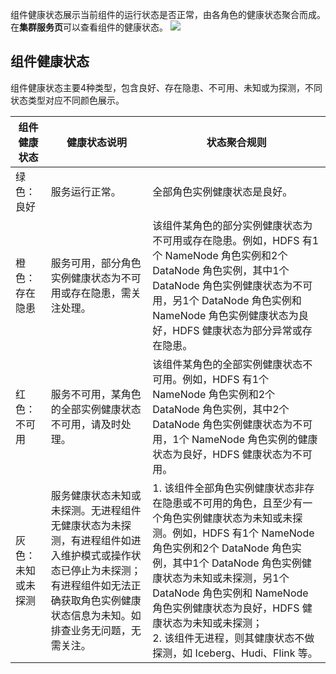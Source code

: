 组件健康状态展示当前组件的运行状态是否正常，由各角色的健康状态聚合而成。在**集群服务页**可以查看组件的健康状态。
![](https://qcloudimg.tencent-cloud.cn/raw/45433bfc72fd9d94d03e23d2ff5c08d4.png)
## 组件健康状态
组件健康状态主要4种类型，包含良好、存在隐患、不可用、未知或为探测，不同状态类型对应不同颜色展示。

| 组件健康状态 | 健康状态说明 | 状态聚合规则 |
|---------|---------|---------|
| 绿色：良好   | 服务运行正常。 | 全部角色实例健康状态是良好。 |
| 橙色：存在隐患 | 服务可用，部分角色实例健康状态为不可用或存在隐患，需关注处理。 | 该组件某角色的部分实例健康状态为不可用或存在隐患。例如，HDFS 有1个 NameNode 角色实例和2个 DataNode 角色实例，其中1个 DataNode 角色实例健康状态为不可用，另1个 DataNode 角色实例和 NameNode 角色实例健康状态为良好，HDFS 健康状态为部分异常或存在隐患。|
| 红色：不可用 | 服务不可用，某角色的全部实例健康状态不可用，请及时处理。 | 该组件某角色的全部实例健康状态不可用。例如，HDFS 有1个 NameNode 角色实例和2个 DataNode 角色实例，其中2个 DataNode 角色实例健康状态为不可用，1个 NameNode 角色实例的健康状态为良好，HDFS 健康状态为不可用。 |	
| 灰色：未知或未探测  | 服务健康状态未知或未探测。无进程组件无健康状态为未探测，有进程组件如进入维护模式或操作状态已停止为未探测；有进程组件如无法正确获取角色实例健康状态信息为未知。如排查业务无问题，无需关注。 | 1. 该组件全部角色实例健康状态非存在隐患或不可用的角色，且至少有一个角色实例健康状态为未知或未探测。例如，HDFS 有1个 NameNode 角色实例和2个 DataNode 角色实例，其中1个 DataNode 角色实例健康状态为未知或未探测，另1个 DataNode 角色实例和 NameNode 角色实例健康状态为良好，HDFS 健康状态为未知或未探测；<br>2. 该组件无进程，则其健康状态不做探测，如 Iceberg、Hudi、Flink 等。 |
				
